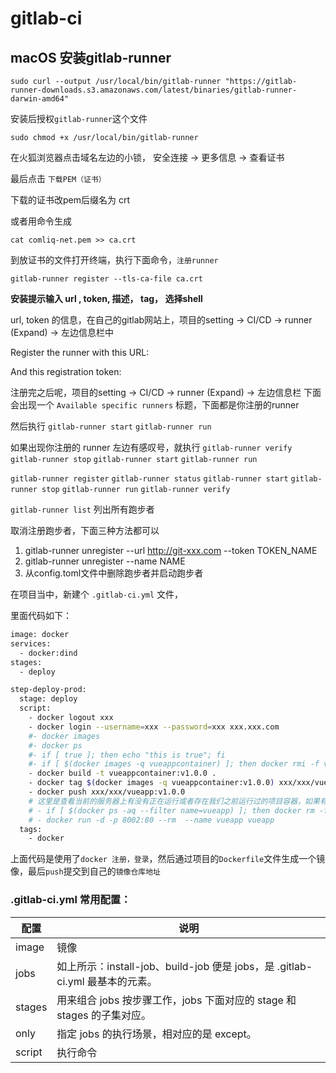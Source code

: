 # gitlab-ci

## macOS 安装gitlab-runner 

```
sudo curl --output /usr/local/bin/gitlab-runner "https://gitlab-runner-downloads.s3.amazonaws.com/latest/binaries/gitlab-runner-darwin-amd64"
```

安装后授权`gitlab-runner`这个文件

```
sudo chmod +x /usr/local/bin/gitlab-runner
```

在火狐浏览器点击域名左边的小锁，  安全连接 -> 更多信息 -> 查看证书 

最后点击 `下载PEM（证书）`

下载的证书改pem后缀名为 crt

或者用命令生成

```
cat comliq-net.pem >> ca.crt
```

到放证书的文件打开终端，执行下面命令，`注册runner`

```
gitlab-runner register --tls-ca-file ca.crt
```

**安装提示输入 url ,  token,  描述， tag， 选择shell**

url, token 的信息，在自己的gitlab网站上，项目的setting -> CI/CD -> runner (Expand) -> 左边信息栏中

Register the runner with this URL:

And this registration token:

注册完之后呢，项目的setting -> CI/CD -> runner (Expand) -> 左边信息栏 下面会出现一个 `Available specific runners` 标题，下面都是你注册的runner

然后执行 `gitlab-runner start` `gitlab-runner run`

如果出现你注册的 runner 左边有感叹号，就执行 `gitlab-runner verify` `gitlab-runner stop` `gitlab-runner start` `gitlab-runner run`

`gitlab-runner register`
`gitlab-runner status`
`gitlab-runner start`
`gitlab-runner stop`
`gitlab-runner run`
`gitlab-runner verify`

`gitlab-runner list`    列出所有跑步者

取消注册跑步者，下面三种方法都可以

1. gitlab-runner unregister --url http://git-xxx.com --token TOKEN_NAME
2. gitlab-runner unregister --name NAME
3. 从config.toml文件中删除跑步者并启动跑步者


在项目当中，新建个 `.gitlab-ci.yml` 文件，

里面代码如下：

```sh
image: docker
services:
  - docker:dind
stages:
  - deploy

step-deploy-prod:
  stage: deploy
  script:
    - docker logout xxx 
    - docker login --username=xxx --password=xxx xxx.xxx.com
    #- docker images
    #- docker ps
    #- if [ true ]; then echo "this is true"; fi
    #- if [ $(docker images -q vueappcontainer) ]; then docker rmi -f vueappcontainer;fi
    - docker build -t vueappcontainer:v1.0.0 .
    - docker tag $(docker images -q vueappcontainer:v1.0.0) xxx/xxx/vueapp:v1.0.0
    - docker push xxx/xxx/vueapp:v1.0.0
    # 这里是查看当前的服务器上有没有正在运行或者存在我们之前运行过的项目容器，如果有删除了
    # - if [ $(docker ps -aq --filter name=vueapp) ]; then docker rm -f vueapp;fi
    # - docker run -d -p 8002:80 --rm  --name vueapp vueapp
  tags:
    - docker
```

上面代码是使用了`docker 注册，登录`，然后通过项目的`Dockerfile`文件生成一个镜像，最后`push`提交到自己的`镜像仓库地址`

### .gitlab-ci.yml 常用配置：

| 配置	| 说明 |
| --- | --- |
| image	| 镜像 |
| jobs	| 如上所示：install-job、build-job 便是 jobs，是 .gitlab-ci.yml 最基本的元素。|
| stages| 用来组合 jobs 按步骤工作，jobs 下面对应的 stage 和 stages 的子集对应。|
| only	| 指定 jobs 的执行场景，相对应的是 except。|
| script| 执行命令 |